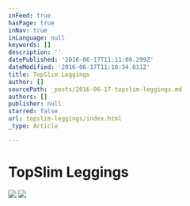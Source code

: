 ```yaml
---
inFeed: true
hasPage: true
inNav: true
inLanguage: null
keywords: []
description: ''
datePublished: '2016-06-17T11:11:08.299Z'
dateModified: '2016-06-17T11:10:34.011Z'
title: TopSlim Leggings
author: []
sourcePath: _posts/2016-06-17-topslim-leggings.md
authors: []
publisher: null
starred: false
url: topslim-leggings/index.html
_type: Article

---
```

# TopSlim Leggings
![](https://the-grid-user-content.s3-us-west-2.amazonaws.com/38f3e614-68d3-428a-926a-046f5201de7d.png)
![](https://the-grid-user-content.s3-us-west-2.amazonaws.com/192b2f80-6b8f-41fd-929c-44b7133de863.png)